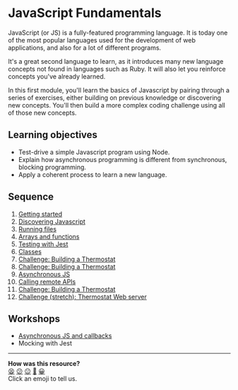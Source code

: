 # JavaScript Fundamentals

JavaScript (or JS) is a fully-featured programming language. It is today one of the most popular languages used for the development of web applications, and also for a lot of different programs.

It's a great second language to learn, as it introduces many new language concepts not found in languages such as Ruby. It will also let you reinforce concepts you've already learned.

In this first module, you'll learn the basics of Javascript by pairing through a series of exercises, either building on previous knowledge or discovering new concepts. You'll then build a more complex coding challenge using all of those new concepts.

## Learning objectives

* Test-drive a simple Javascript program using Node.
* Explain how asynchronous programming is different from synchronous, blocking programming.
* Apply a coherent process to learn a new language.

## Sequence

1. [Getting started](contents/1-getting-started.md)
2. [Discovering Javascript](contents/2-discovering-js.md)
3. [Running files](contents/3-running-js-files.md)
4. [Arrays and functions](contents/4-arrays.md)
5. [Testing with Jest](contents/5-testing-with-jest.md)
6. [Classes](contents/6-classes.md)
7. [Challenge: Building a Thermostat](contents/7-thermostat.md)
8. [Challenge: Building a Thermostat](contents/7b-thermostat-ui.md)
9. [Asynchronous JS](contents/8-async.md)
10. [Calling remote APIs](contents/9-calling-apis.md)
11. [Challenge: Building a Thermostat](contents/10-weather-api.md)
12. [Challenge (stretch): Thermostat Web server](contents/11-thermostat-web.md)

## Workshops

 * [Asynchronous JS and callbacks](./workshops/async-js-and-callbacks)
 * Mocking with Jest

<!-- BEGIN GENERATED SECTION DO NOT EDIT -->

---

**How was this resource?**  
[😫](https://airtable.com/shrUJ3t7KLMqVRFKR?prefill_Repository=makersacademy/javascript-fundamentals&prefill_File=README.md&prefill_Sentiment=😫) [😕](https://airtable.com/shrUJ3t7KLMqVRFKR?prefill_Repository=makersacademy/javascript-fundamentals&prefill_File=README.md&prefill_Sentiment=😕) [😐](https://airtable.com/shrUJ3t7KLMqVRFKR?prefill_Repository=makersacademy/javascript-fundamentals&prefill_File=README.md&prefill_Sentiment=😐) [🙂](https://airtable.com/shrUJ3t7KLMqVRFKR?prefill_Repository=makersacademy/javascript-fundamentals&prefill_File=README.md&prefill_Sentiment=🙂) [😀](https://airtable.com/shrUJ3t7KLMqVRFKR?prefill_Repository=makersacademy/javascript-fundamentals&prefill_File=README.md&prefill_Sentiment=😀)  
Click an emoji to tell us.

<!-- END GENERATED SECTION DO NOT EDIT -->
